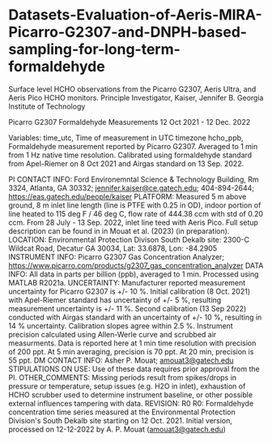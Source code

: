 # Datasets-Evaluation-of-Aeris-MIRA-Picarro-G2307-and-DNPH-based-sampling-for-long-term-formaldehyde
Surface level HCHO observations from the Picarro G2307, Aeris Ultra, and Aeris Pico HCHO monitors.
Principle Investigator, Kaiser, Jennifer B.
Georgia Institute of Technology

Picarro G2307 Formaldehyde Measurements
12 Oct 2021 - 12 Dec. 2022

Variables:
time_utc, Time of measurement in UTC timezone
hcho_ppb, Formaldehyde measurement reported by Picarro G2307. Averaged to 1 min from 1 Hz native time resolution. Calibrated using formaldehyde standard from Apel-Riemer on 8 Oct 2021 and Airgas standard on 13 Sep. 2022.

PI CONTACT INFO: Ford Environemntal Science & Technology Building, Rm 3324, Atlanta, GA 30332; jennifer.kaiser@ce.gatech.edu; 404-894-2644; https://eas.gatech.edu/people/kaiser
PLATFORM: Measured 5 m above ground, 8 m inlet line length (line is PTFE with 0.25 in OD), indoor portion of line heated to 115 deg F / 46 deg C, flow rate of 444.38 ccm with std of 0.20 ccm. From 28 July - 13 Sep. 2022, inlet line teed with Aeris Pico. Full setup description can be found in in Mouat et al. (2023) (in preparation).
LOCATION: Environmental Protection Divison South Dekalb site: 2300-C Wildcat Road, Decatur GA 30034, Lat: 33.6878, Lon: -84.2905
INSTRUMENT INFO: Picarro G2307 Gas Concentration Analyzer; https://www.picarro.com/products/g2307_gas_concentration_analyzer
DATA INFO: All data in parts per billion (ppb), averaged to 1 min. Processed using MATLAB R2021a.
UNCERTAINTY: Manufacturer reported measurement uncertainty for Picarro G2307 is +/- 10 %. Initial calibration (8 Oct. 2021) with Apel-Riemer standard has uncertainty of +/- 5 %, resulting measurement uncertainty is +/- 11 %. Second calibration (13 Sep 2022) conducted with Airgas standard with an uncertainty of +/- 10 %, resulting in 14 % uncertainty. Calibration slopes agree within 2.5 %. Instrument precision calculated using Allen-Werle curve and scrubbed air measurments. Data is reported here at 1 min time resolution with precision of 200 ppt. At 5 min averaging, precision is 70 ppt. At 20 min, precision is 55 ppt.
DM CONTACT INFO: Asher P. Mouat; amouat3@gatech.edu
STIPULATIONS ON USE: Use of these data requires prior approval from the PI.
OTHER_COMMENTS: Missing periods result from spikes/drops in pressure or temperature, setup issues (e.g. H2O in inlet), exhaustion of HCHO scrubber used to determine instrument baseline, or other possible external influences tampering with data.
REVISION: R0
R0: Formaldehyde concentration time series measured at the Environmental Protection Division's South Dekalb site starting on 12 Oct. 2021. Initial version, processed on 12-12-2022 by A. P. Mouat (amouat3@gatech.edu)
